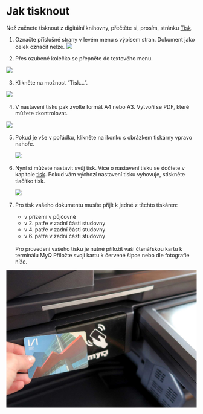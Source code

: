 # Jak tisknout
<div class="alert alert-info text-center" role="alert">
    Než začnete tisknout z digitální knihovny, přečtěte si, prosím, stránku 
    <a href="/cs/tisk" class="alert-link">Tisk</a>.
</div>

1. Označte příslušné strany v levém menu s výpisem stran. Dokument jako celek označit nelze. ![](/images/help/jakTisknout/step1.png)

2. Přes ozubené kolečko se přepněte do textového menu.

![](/images/help/jakTisknout/step2.png)

3. Klikněte na možnost “Tisk…”.

![](/images/help/jakTisknout/step3.png)

4. V nastavení tisku pak zvolte formát A4 nebo A3. Vytvoří se PDF, které můžete zkontrolovat.

![](/images/help/jakTisknout/step4.png)

5. Pokud je vše v pořádku, klikněte na ikonku s obrázkem tiskárny vpravo nahoře.

    ![](/images/help/jakTisknout/step5.png)

6. Nyní si můžete nastavit svůj tisk. Více o nastavení tisku se dočtete v kapitole [tisk](/cs/tisk). 
   Pokud vám výchozí nastavení tisku vyhovuje, stiskněte tlačítko tisk.
   
   ![](/images/help/jakTisknout/tisknout.png)
   
7. Pro tisk vašeho dokumentu musíte přijít k jedné z těchto tiskáren:  

     * v přízemí v půjčovně 
     * v 2. patře v zadní části studovny 
     * v 4. patře v zadní části studovny 
     * v 6. patře v zadní části studovny
     
   <br> 
   Pro provedení vašeho tisku je nutné přiložit vaši čtenářskou kartu k terminálu MyQ 
   Přiložte svoji kartu k červené šipce nebo dle fotografie níže. 
  ![](/images/help/jakTisknout/terminal.png)
